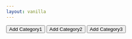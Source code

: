 ```yaml
---
layout: vanilla
---
```

<head>
<style>
	html { height: 100%; }
	body { min-height: 100%; }
</style>
</head>
<body>
	<link rel="stylesheet" href="pure-min.css">
	<script src="{{site.baseurl}}{{site.data.urls.metaframe_library_path}}"></script>
	<div id="content">
    	<button id="button1" class="pure-button">Add Category1</button>
    	<button id="button2" class="pure-button">Add Category2</button>
    	<button id="button3" class="pure-button">Add Category3</button>
	</div>
	<script src="index.js"></script>
</body>
